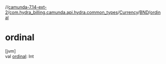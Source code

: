 //[camunda-7.14-ext-2](../../../../index.md)/[com.hydra_billing.camunda.api.hydra.common_types](../../index.md)/[Currency](../index.md)/[BND](index.md)/[ordinal](ordinal.md)

# ordinal

[jvm]\
val [ordinal](ordinal.md): Int
